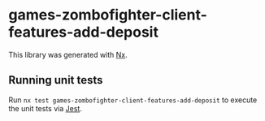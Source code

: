 # games-zombofighter-client-features-add-deposit

This library was generated with [Nx](https://nx.dev).

## Running unit tests

Run `nx test games-zombofighter-client-features-add-deposit` to execute the unit tests via [Jest](https://jestjs.io).

